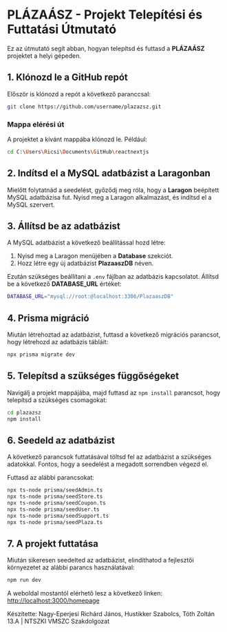 
# PLÁZAÁSZ - Projekt Telepítési és Futtatási Útmutató

Ez az útmutató segít abban, hogyan telepítsd és futtasd a **PLÁZAÁSZ** projektet a helyi gépeden.

## 1. Klónozd le a GitHub repót

Először is klónozd a repót a következő paranccsal:

```bash
git clone https://github.com/username/plazazsz.git
```

### Mappa elérési út

A projektet a kívánt mappába klónozd le. Például:

```bash
cd C:\Users\Ricsi\Documents\GitHub\reactnextjs
```

## 2. Indítsd el a MySQL adatbázist a Laragonban

Mielőtt folytatnád a seedelést, győződj meg róla, hogy a **Laragon** beépített MySQL adatbázisa fut. Nyisd meg a Laragon alkalmazást, és indítsd el a MySQL szervert.

## 3. Állítsd be az adatbázist

A MySQL adatbázist a következő beállítással hozd létre:

1. Nyisd meg a Laragon menüjében a **Database** szekciót.
2. Hozz létre egy új adatbázist **PlazaaszDB** néven.

Ezután szükséges beállítani a `.env` fájlban az adatbázis kapcsolatot. Állítsd be a következő **DATABASE_URL** értéket:

```bash
DATABASE_URL="mysql://root:@localhost:3306/PlazaaszDB"
```

## 4. Prisma migráció

Miután létrehoztad az adatbázist, futtasd a következő migrációs parancsot, hogy létrehozd az adatbázis tábláit:

```bash
npx prisma migrate dev
```

## 5. Telepítsd a szükséges függőségeket

Navigálj a projekt mappájába, majd futtasd az `npm install` parancsot, hogy telepítsd a szükséges csomagokat:

```bash
cd plazazsz
npm install
```

## 6. Seedeld az adatbázist

A következő parancsok futtatásával töltsd fel az adatbázist a szükséges adatokkal. Fontos, hogy a seedelést a megadott sorrendben végezd el.

Futtasd az alábbi parancsokat:

```bash
npx ts-node prisma/seedAdmin.ts
npx ts-node prisma/seedStore.ts
npx ts-node prisma/seedCoupon.ts
npx ts-node prisma/seedUser.ts
npx ts-node prisma/seedSupport.ts
npx ts-node prisma/seedPlaza.ts
```

## 7. A projekt futtatása

Miután sikeresen seedelted az adatbázist, elindíthatod a fejlesztői környezetet az alábbi parancs használatával:

```bash
npm run dev
```

A weboldal mostantól elérhető lesz a következő linken: [http://localhost:3000/homepage](http://localhost:3000/homepage)

Készítette: Nagy-Eperjesi Richárd János, Hustikker Szabolcs, Tóth Zoltán 13.A | NTSZKI VMSZC Szakdolgozat
